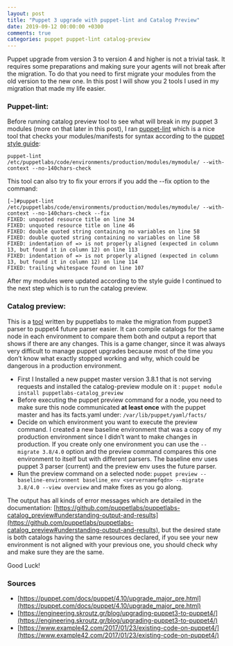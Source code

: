 ```yaml
---
layout: post
title: "Puppet 3 upgrade with puppet-lint and Catalog Preview"
date: 2019-09-12 00:00:00 +0300
comments: true
categories: puppet puppet-lint catalog-preview
---
```

Puppet upgrade from version 3 to version 4 and higher is not a trivial task. It requires some preparations and making sure your agents will not break after the migration.
To do that you need to first migrate your modules from the old version to the new one. In this post I will show you 2 tools I used in my migration that made my life easier.
<!--more-->

### **Puppet-lint:** ###
Before running catalog preview tool to see what will break in my puppet 3 modules (more on that later in this post), I ran [puppet-lint](http://puppet-lint.com/) which is a nice tool that checks your modules/manifests for syntax according to the [puppet style guide](https://puppet.com/docs/puppet/latest/style_guide.html):

```puppet-lint /etc/puppetlabs/code/environments/production/modules/mymodule/ --with-context --no-140chars-check```

This tool can also try to fix your errors if you add the --fix option to the command:
```
[~]#puppet-lint /etc/puppetlabs/code/environments/production/modules/mymodule/ --with-context --no-140chars-check --fix
FIXED: unquoted resource title on line 34
FIXED: unquoted resource title on line 46
FIXED: double quoted string containing no variables on line 58
FIXED: double quoted string containing no variables on line 58
FIXED: indentation of => is not properly aligned (expected in column 13, but found it in column 12) on line 113
FIXED: indentation of => is not properly aligned (expected in column 13, but found it in column 12) on line 114
FIXED: trailing whitespace found on line 107
```
After my modules were updated according to the style guide I continued to the next step which is to run the catalog preview.

### **Catalog preview:** ###
This is a [tool](https://github.com/puppetlabs/puppetlabs-catalog_preview) written by puppetlabs to make the migration from puppet3 parser to puppet4 future parser easier. It can compile catalogs for the same node in each environment to compare them both and output a report that shows if there are any changes. This is a game changer, since it was always very difficult to manage puppet upgrades because most of the time you don’t know what exactly stopped working and why, which could be dangerous in a production environment.
* First I Installed a new puppet master version 3.8.1 that is not serving requests and installed the catalog-preview module on it : ```puppet module install puppetlabs-catalog_preview```
* Before executing the puppet preview command for a node, you need to make sure this node communicated **at least once** with the puppet master and has its facts.yaml under: ```/var/lib/puppet/yaml/facts/```
* Decide on which environment you want to execute the preview command. I created a new baseline environment that was a copy of my production environment since I didn’t want to make changes in production. If you create only one environment you can use the ```--migrate 3.8/4.0``` option and the preview command compares this one environment to itself but with different parsers. The baseline env uses puppet 3 parser (current) and the preview env uses the future parser.
* Run the preview command on a selected node: ```puppet preview --baseline-environment baseline_env <servernamefqdn> --migrate 3.8/4.0 --view overview``` and make fixes as you go along.


The output has all kinds of error messages which are detailed in the documentation:
[https://github.com/puppetlabs/puppetlabs-catalog_preview#understanding-output-and-results](https://github.com/puppetlabs/puppetlabs-catalog_preview#understanding-output-and-results), but the desired state is both catalogs having the same resources declared, if you see your new environment is not aligned with your previous one, you should check why and make sure they are the same.

Good Luck!

### **Sources** ###
* [https://puppet.com/docs/puppet/4.10/upgrade_major_pre.html](https://puppet.com/docs/puppet/4.10/upgrade_major_pre.html)
* [https://engineering.skroutz.gr/blog/upgrading-puppet3-to-puppet4/](https://engineering.skroutz.gr/blog/upgrading-puppet3-to-puppet4/)
* [https://www.example42.com/2017/01/23/existing-code-on-puppet4/](https://www.example42.com/2017/01/23/existing-code-on-puppet4/)
